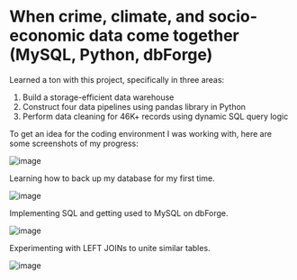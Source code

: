 # When crime, climate, and socio-economic data come together (MySQL, Python, dbForge)

Learned a ton with this project, specifically in three areas:

1. Build a storage-efficient data warehouse
2. Construct four data pipelines using pandas library in Python
3. Perform data cleaning for 46K+ records using dynamic SQL query logic

To get an idea for the coding environment I was working with, here are some screenshots of my progress:

![image](https://github.com/avielrodriguez/crime-project/assets/57885718/c0018abf-6e32-4b96-bf94-bc99e0c884eb)

Learning how to back up my database for my first time.

![image](https://github.com/avielrodriguez/crime-project/assets/57885718/6294ca6b-ed3d-4582-8828-36c5c48184d3)

Implementing SQL and getting used to MySQL on dbForge.

![image](https://github.com/avielrodriguez/crime-project/assets/57885718/fed2ab9d-9ed0-4955-b27c-3d2e5106a128)

Experimenting with LEFT JOINs to unite similar tables.

![image](https://github.com/avielrodriguez/crime-project/assets/57885718/f850eef9-c292-476d-890f-d67a00ee3bf5)


